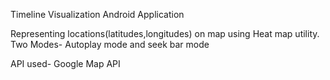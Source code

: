 Timeline Visualization Android Application

Representing locations(latitudes,longitudes) on map using Heat map utility.
Two Modes-
Autoplay mode and seek bar mode

API used-
Google Map API
